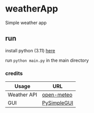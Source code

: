 # weatherApp
 
Simple weather app

## run

install python (3.11) [here](https://www.python.org/downloads/)

run `python main.py` in the main directory

### credits

| Usage | URL |
| --- | --- |
| Weather API | [open-meteo](https://open-meteo.com) |
| GUI | [PySimpleGUI](https://www.pysimplegui.org/en/latest/) |